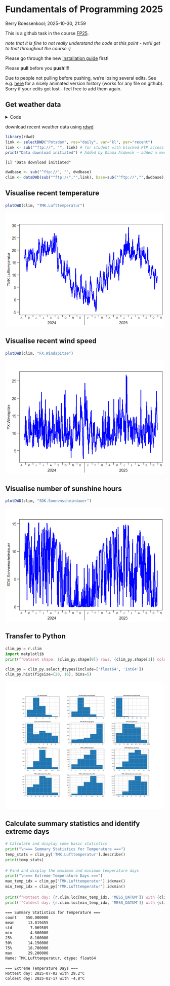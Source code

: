 # Fundamentals of Programming 2025
Berry Boessenkool;
2025-10-30, 21:59

This is a github task in the course
[FP25](https://open.hpi.de/courses/hpi-dh-fprog2025).

*note that it is fine to not really understand the code at this point -
we’ll get to that throughout the course :)*

Please go through the new [installation
guide](https://github.com/brry/fpsetup#software-installation-guide)
first!

Please **pull** before you **push**!!!!

Due to people not pulling before pushing, we’re losing several edits.
See
e.g. [here](https://github.githistory.xyz/brry/FP25/blob/main/README.qmd)
for a nicely animated version history (works for any file on github).
Sorry if your edits got lost - feel free to add them again.

## Get weather data

<details class="code-fold">
<summary>Code</summary>

``` r
if(!requireNamespace("rdwd", quietly=TRUE))
    install.packages("rdwd")
rdwd::updateRdwd()
```

</details>

download recent weather data using
[rdwd](https://bookdown.org/brry/rdwd/)

``` r
library(rdwd)
link <- selectDWD("Potsdam", res="daily", var="kl", per="recent")
link <- sub("^ftp://", "", link) # for student with blocked FTP access
print("Data download initiated") # Added by Osama Aldweik – added a message to confirm download start
```

    [1] "Data download initiated"

``` r
dwdbase <- sub("^ftp://", "", dwdbase)
clim <- dataDWD(sub("^ftp://","",link), base=sub("^ftp://","",dwdbase), varnames=TRUE, force=TRUE) 
```

## Visualise recent temperature

``` r
plotDWD(clim, "TMK.Lufttemperatur")
```

![](README_files/figure-commonmark/plot_clim-1.png)

## Visualise recent wind speed

``` r
plotDWD(clim, "FX.Windspitze")
```

![](README_files/figure-commonmark/plot_wind_speed-1.png)

## Visualise number of sunshine hours

``` r
plotDWD(clim, "SDK.Sonnenscheindauer")
```

![](README_files/figure-commonmark/plot_sunshine_hours-1.png)

## Transfer to Python

``` python
clim_py = r.clim
import matplotlib
print(f"Dataset shape: {clim_py.shape[0]} rows, {clim_py.shape[1]} columns")
```

``` python
clim_py = clim_py.select_dtypes(include=['float64', 'int64'])
clim_py.hist(figsize=(20, 16), bins=5)
```

![](README_files/figure-commonmark/histograms-1.png)

## Calculate summary statistics and identify extreme days

``` python
# Calculate and display some basic statistics
print("\n=== Summary Statistics for Temperature ===")
temp_stats = clim_py['TMK.Lufttemperatur'].describe()
print(temp_stats)

# Find and display the maximum and minimum temperature days
print("\n=== Extreme Temperature Days ===")
max_temp_idx = clim_py['TMK.Lufttemperatur'].idxmax()
min_temp_idx = clim_py['TMK.Lufttemperatur'].idxmin()

print(f"Hottest day: {r.clim.loc[max_temp_idx, 'MESS_DATUM']} with {clim_py.loc[max_temp_idx, 'TMK.Lufttemperatur']:.1f}°C")
print(f"Coldest day: {r.clim.loc[min_temp_idx, 'MESS_DATUM']} with {clim_py.loc[min_temp_idx, 'TMK.Lufttemperatur']:.1f}°C")
```


    === Summary Statistics for Temperature ===
    count    550.000000
    mean      13.019455
    std        7.069509
    min       -4.800000
    25%        8.100000
    50%       14.150000
    75%       18.700000
    max       29.200000
    Name: TMK.Lufttemperatur, dtype: float64

    === Extreme Temperature Days ===
    Hottest day: 2025-07-02 with 29.2°C
    Coldest day: 2025-02-17 with -4.8°C
